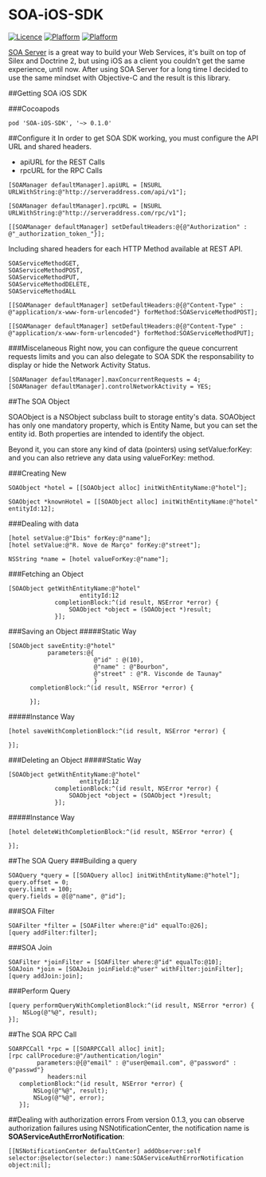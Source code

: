 SOA-iOS-SDK
===========

[![Licence](http://img.shields.io/cocoapods/l/SOA-iOS-SDK.svg?style=flat-square)](http://cocoadocs.org/docsets/SOA-iOS-SDK)
[![Plafform](http://img.shields.io/cocoapods/p/SOA-iOS-SDK.svg?style=flat-square)](http://cocoadocs.org/docsets/SOA-iOS-SDK)
[![Plafform](http://img.shields.io/cocoapods/v/SOA-iOS-SDK.svg?style=flat-square)](http://cocoadocs.org/docsets/SOA-iOS-SDK)

[SOA Server](https://github.com/coderockr/soa) is a great way to build your Web Services, it's built on top of Silex and Doctrine 2, but using iOS as a client you couldn't get the same experience, until now. After using SOA Server for a long time I decided to use the same mindset with Objective-C and the result is this library.

##Getting SOA iOS SDK

###Cocoapods
```objc
pod 'SOA-iOS-SDK', '~> 0.1.0'
```

##Configure it
In order to get SOA SDK working, you must configure the API URL and shared headers.
* apiURL for the REST Calls
* rpcURL for the RPC Calls

```objc
[SOAManager defaultManager].apiURL = [NSURL URLWithString:@"http://serveraddress.com/api/v1"];

[SOAManager defaultManager].rpcURL = [NSURL URLWithString:@"http://serveraddress.com/rpc/v1"];

[[SOAManager defaultManager] setDefaultHeaders:@{@"Authorization" : @"_authorization_token_"}];
```

Including shared headers for each HTTP Method available at REST API.
```objc
SOAServiceMethodGET,
SOAServiceMethodPOST,
SOAServiceMethodPUT,
SOAServiceMethodDELETE,
SOAServiceMethodALL

[[SOAManager defaultManager] setDefaultHeaders:@{@"Content-Type" : @"application/x-www-form-urlencoded"} forMethod:SOAServiceMethodPOST];

[[SOAManager defaultManager] setDefaultHeaders:@{@"Content-Type" : @"application/x-www-form-urlencoded"} forMethod:SOAServiceMethodPUT];
```

###Miscelaneous
Right now, you can configure the queue concurrent requests limits and you can also delegate to SOA SDK the responsability to display or hide the Network Activity Status.
```objc
[SOAManager defaultManager].maxConcurrentRequests = 4;
[SOAManager defaultManager].controlNetworkActivity = YES;
```

##The SOA Object

SOAObject is a NSObject subclass built to storage entity's data. SOAObject has only one mandatory property, which is Entity Name, but you can set the entity id. Both properties are intended to identify the object. 

Beyond it, you can store any kind of data (pointers) using setValue:forKey: and you can also retrieve any data using valueForKey: method.


###Creating New

```objc
SOAObject *hotel = [[SOAObject alloc] initWithEntityName:@"hotel"];

SOAObject *knownHotel = [[SOAObject alloc] initWithEntityName:@"hotel" entityId:12];
```
###Dealing with data
```objc
[hotel setValue:@"Ibis" forKey:@"name"];
[hotel setValue:@"R. Nove de Março" forKey:@"street"];

NSString *name = [hotel valueForKey:@"name"];
```

###Fetching an Object
```objc
[SOAObject getWithEntityName:@"hotel"
                    entityId:12
             completionBlock:^(id result, NSError *error) {
                 SOAObject *object = (SOAObject *)result;
             }];
```

###Saving an Object
#####Static Way
```objc
[SOAObject saveEntity:@"hotel"
           parameters:@{
                        @"id" : @(10),
                        @"name" : @"Bourbon",
                        @"street" : @"R. Visconde de Taunay"
                        }
      completionBlock:^(id result, NSError *error) {
          
      }];
```
#####Instance Way
```objc
[hotel saveWithCompletionBlock:^(id result, NSError *error) {
    
}];
```
###Deleting an Object
#####Static Way
```objc
[SOAObject getWithEntityName:@"hotel"
                    entityId:12
             completionBlock:^(id result, NSError *error) {
                 SOAObject *object = (SOAObject *)result;
             }];
```
#####Instance Way
```objc
[hotel deleteWithCompletionBlock:^(id result, NSError *error) {
    
}];
```
##The SOA Query
###Building a query
```objc
SOAQuery *query = [[SOAQuery alloc] initWithEntityName:@"hotel"];
query.offset = 0;
query.limit = 100;
query.fields = @[@"name", @"id"];
```

###SOA Filter
```objc
SOAFilter *filter = [SOAFilter where:@"id" equalTo:@26];
[query addFilter:filter];
```
###SOA Join
```objc
SOAFilter *joinFilter = [SOAFilter where:@"id" equalTo:@10];
SOAJoin *join = [SOAJoin joinField:@"user" withFilter:joinFilter];
[query addJoin:join];
```

###Perform Query
```objc
[query performQueryWithCompletionBlock:^(id result, NSError *error) {
    NSLog(@"%@", result);
}];
```

##The SOA RPC Call

```objc
SOARPCCall *rpc = [[SOARPCCall alloc] init];
[rpc callProcedure:@"/authentication/login"
        parameters:@{@"email" : @"user@email.com", @"password" : @"passwd"}
           headers:nil
   completionBlock:^(id result, NSError *error) {
       NSLog(@"%@", result);
       NSLog(@"%@", error);
   }];
```

##Dealing with authorization errors
From version 0.1.3, you can observe authorization failures using NSNotificationCenter, the notification name is **SOAServiceAuthErrorNotification**:
```Objc
[[NSNotificationCenter defaultCenter] addObserver:self selector:@selector(selector:) name:SOAServiceAuthErrorNotification object:nil];
```